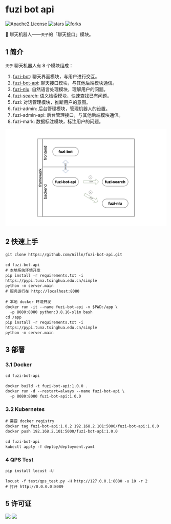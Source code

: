# fuzi bot api

[![Apache2 License](https://img.shields.io/badge/license-Apache2-orange.svg)](https://github.com/Ailln/fuzi-bot-api/blob/master/LICENSE)
[![stars](https://img.shields.io/github/stars/Ailln/fuzi-bot-api.svg)](https://github.com/Ailln/fuzi-bot-api/stargazers)
[![forks](https://img.shields.io/github/forks/Ailln/fuzi-bot-api.svg)](https://github.com/Ailln/fuzi-bot-api/network/members)

🤖️ 聊天机器人——`夫子`的「聊天接口」模块。

## 1 简介

`夫子` 聊天机器人有 8 个模块组成：
1. [fuzi-bot](https://github.com/Ailln/fuzi-bot): 聊天界面模块，与用户进行交互。
2. [fuzi-bot-api](https://github.com/Ailln/fuzi-bot-api): 聊天接口模块，与其他后端模块通信。
3. [fuzi-nlu](https://github.com/Ailln/fuzi-nlu): 自然语言处理模块，理解用户的问题。
4. [fuzi-search](https://github.com/Ailln/fuzi-search): 语义检索模块，快速查找已有问题。
5. fuzi: 对话管理模块，推断用户的意图。
6. fuzi-admin: 后台管理模块，管理机器人的设置。
7. fuzi-admin-api: 后台管理接口，与其他后端模块通信。
8. fuzi-mark: 数据标注模块，标注用户的问题。

![framework](.github/fuzi-framework.png)

## 2 快速上手

```shell
git clone https://github.com/Ailln/fuzi-bot-api.git

cd fuzi-bot-api
# 本地系统环境开发
pip install -r requirements.txt -i https://pypi.tuna.tsinghua.edu.cn/simple
python -m server.main
# 服务运行在 http://localhost:8080

# 本地 docker 环境开发
docker run -it --name fuzi-bot-api -v $PWD:/app \
  -p 8080:8080 python:3.8.16-slim bash
cd /app
pip install -r requirements.txt -i https://pypi.tuna.tsinghua.edu.cn/simple
python -m server.main
```

## 3 部署

### 3.1 Docker

```shell
cd fuzi-bot-api

docker build -t fuzi-bot-api:1.0.0 .
docker run -d --restart=always --name fuzi-bot-api \
  -p 8080:8080 fuzi-bot-api:1.0.0
```

### 3.2 Kubernetes

```shell
# 需要 docker registry
docker tag fuzi-bot-api:1.0.2 192.168.2.101:5000/fuzi-bot-api:1.0.0
docker push 192.168.2.101:5000/fuzi-bot-api:1.0.0

cd fuzi-bot-api
kubectl apply -f deploy/deployment.yaml
```

### 4 QPS Test

```shell
pip install locust -U

locust -f test/qps_test.py -H http://127.0.0.1:8080 -u 10 -r 2
# 打开 http://0.0.0.0:8089
```

## 5 许可证

[![](https://award.dovolopor.com?lt=License&rt=Apache2&rbc=orange)](./LICENSE)
[![](https://award.dovolopor.com?lt=Ailln's&rt=idea&lbc=lightgray&rbc=red&ltc=red)](https://github.com/Ailln/award)
